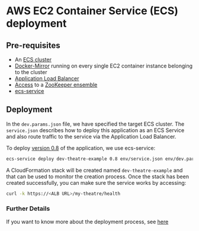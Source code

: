 # AWS EC2 Container Service (ECS) deployment #

## Pre-requisites ##
- An [ECS cluster](https://github.com/LoyaltyOne/ecs-cluster-akka) 
- [Docker-Mirror](https://github.com/LoyaltyOne/docker-mirror) running on every single EC2 container instance belonging 
to the cluster
- [Application Load Balancer](http://docs.aws.amazon.com/elasticloadbalancing/latest/application/introduction.html)
- [Access](https://github.com/LoyaltyOne/bazooka) to a [ZooKeeper ensemble](https://zookeeper.apache.org)
- [ecs-service](https://github.com/ukayani/ecs-service)

## Deployment ##
In the `dev.params.json` file, we have specified the target ECS cluster. The `service.json` describes how to deploy
this application as an ECS Service and also route traffic to the service via the Application Load Balancer. 

To deploy [version 0.8](https://hub.docker.com/r/loyaltyone/theatre-example/tags) of the application, we use ecs-service:
```bash
ecs-service deploy dev-theatre-example 0.8 env/service.json env/dev.params.json -e env/dev.env 
```

A CloudFormation stack will be created named `dev-theatre-example` and that can be used to monitor the creation process.
Once the stack has been created successfully, you can make sure the service works by accessing:
```bash
curl -k https://<ALB URL>/my-theatre/health
```

### Further Details ###
If you want to know more about the deployment process, see [here](https://github.com/LoyaltyOne/theatre-booking-akka-example/wiki/AWS-ECS-Deployments)

